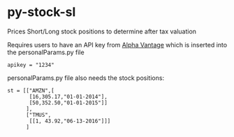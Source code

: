 # py-stock-sl
Prices Short/Long stock positions to determine after tax valuation

Requires users to have an API key from [Alpha Vantage](http://www.alphavantage.co) which is inserted into the personalParams.py file

    apikey = "1234"

personalParams.py file also needs the stock positions:

    st = [["AMZN",[
           [16,305.17,"01-01-2014"],
           [50,352.50,"01-01-2015"]]
          ],
          ["TMUS",
           [[1, 43.92,"06-13-2016"]]]
          ]
